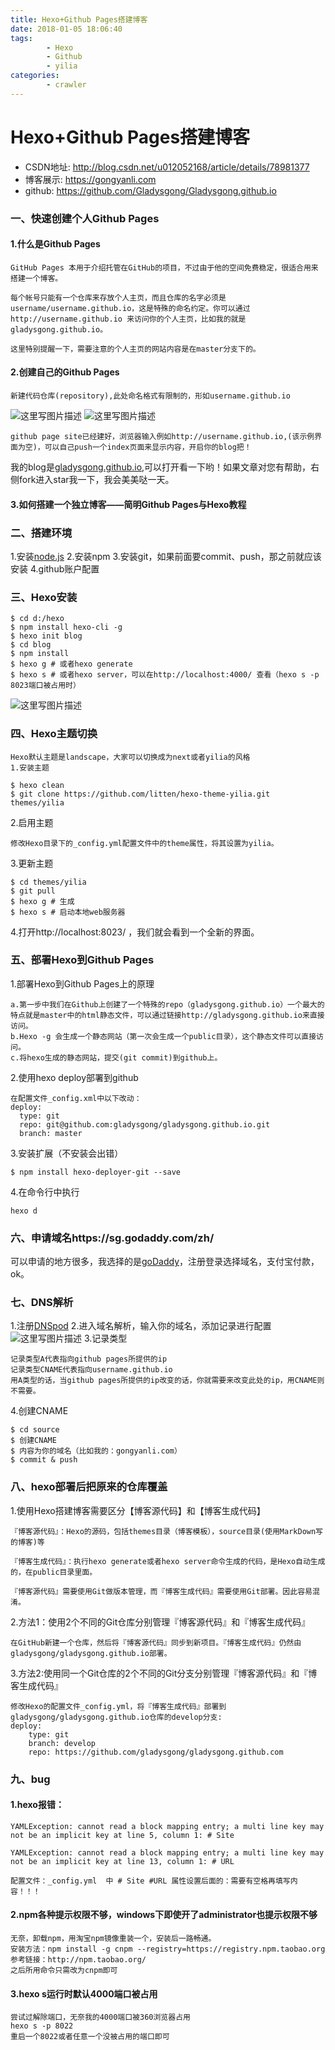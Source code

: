 ```yaml
---
title: Hexo+Github Pages搭建博客
date: 2018-01-05 18:06:40
tags:
        - Hexo
        - Github
        - yilia
categories:
        - crawler
---
```


# Hexo+Github Pages搭建博客
 

- CSDN地址: http://blog.csdn.net/u012052168/article/details/78981377
- 博客展示: https://gongyanli.com
- github: https://github.com/Gladysgong/Gladysgong.github.io
### 一、快速创建个人Github Pages
#### 1.什么是Github Pages

	GitHub Pages 本用于介绍托管在GitHub的项目，不过由于他的空间免费稳定，很适合用来搭建一个博客。

	每个帐号只能有一个仓库来存放个人主页，而且仓库的名字必须是username/username.github.io，这是特殊的命名约定。你可以通过http://username.github.io 来访问你的个人主页，比如我的就是gladysgong.github.io。

	这里特别提醒一下，需要注意的个人主页的网站内容是在master分支下的。
	
<!-- more-->

#### 2.创建自己的Github Pages
	新建代码仓库(repository),此处命名格式有限制的，形如username.github.io
![这里写图片描述](http://img.blog.csdn.net/20180105161022371?watermark/2/text/aHR0cDovL2Jsb2cuY3Nkbi5uZXQvdTAxMjA1MjE2OA==/font/5a6L5L2T/fontsize/400/fill/I0JBQkFCMA==/dissolve/70/gravity/SouthEast)
![这里写图片描述](http://img.blog.csdn.net/20180105161115747?watermark/2/text/aHR0cDovL2Jsb2cuY3Nkbi5uZXQvdTAxMjA1MjE2OA==/font/5a6L5L2T/fontsize/400/fill/I0JBQkFCMA==/dissolve/70/gravity/SouthEast)
		 
	github page site已经建好，浏览器输入例如http://username.github.io,(该示例界面为空)，可以自己push一个index页面来显示内容，开启你的blog把！
我的blog是[gladysgong.github.io](gladysgong.github.io),可以打开看一下哟！如果文章对您有帮助，右侧fork进入star我一下，我会美美哒一天。
	
#### 3.如何搭建一个独立博客——简明Github Pages与Hexo教程



### 二、搭建环境
1.安装[node.js](https://nodejs.org/en/)
2.安装npm
3.安装git，如果前面要commit、push，那之前就应该安装
4.github账户配置
### 三、Hexo安装
	$ cd d:/hexo
	$ npm install hexo-cli -g
	$ hexo init blog
	$ cd blog
	$ npm install
	$ hexo g # 或者hexo generate
	$ hexo s # 或者hexo server，可以在http://localhost:4000/ 查看（hexo s -p 8023端口被占用时）
![这里写图片描述](http://img.blog.csdn.net/20180105162744799?watermark/2/text/aHR0cDovL2Jsb2cuY3Nkbi5uZXQvdTAxMjA1MjE2OA==/font/5a6L5L2T/fontsize/400/fill/I0JBQkFCMA==/dissolve/70/gravity/SouthEast)
### 四、Hexo主题切换
	Hexo默认主题是landscape，大家可以切换成为next或者yilia的风格
	1.安装主题
	
	$ hexo clean
	$ git clone https://github.com/litten/hexo-theme-yilia.git themes/yilia

2.启用主题

	修改Hexo目录下的_config.yml配置文件中的theme属性，将其设置为yilia。
3.更新主题

	$ cd themes/yilia
	$ git pull
	$ hexo g # 生成
	$ hexo s # 启动本地web服务器
4.打开http://localhost:8023/ ，我们就会看到一个全新的界面。
### 五、部署Hexo到Github Pages
1.部署Hexo到Github Pages上的原理

    a.第一步中我们在Github上创建了一个特殊的repo（gladysgong.github.io）一个最大的特点就是master中的html静态文件，可以通过链接http://gladysgong.github.io来直接访问。
    b.Hexo -g 会生成一个静态网站（第一次会生成一个public目录），这个静态文件可以直接访问。
    c.将hexo生成的静态网站，提交(git commit)到github上。
2.使用hexo deploy部署到github

	在配置文件_config.xml中以下改动：
	deploy:
	  type: git
	  repo: git@github.com:gladysgong/gladysgong.github.io.git
	  branch: master
3.安装扩展（不安装会出错）
	
	$ npm install hexo-deployer-git --save
4.在命令行中执行
	
	hexo d
	
### 六、申请域名https://sg.godaddy.com/zh/ 
可以申请的地方很多，我选择的是[goDaddy](https://sg.godaddy.com/zh/)，注册登录选择域名，支付宝付款，ok。
### 七、DNS解析
1.注册[DNSpod](https://www.dnspod.cn/)
2.进入域名解析，输入你的域名，添加记录进行配置
![这里写图片描述](http://img.blog.csdn.net/20180105165317195?watermark/2/text/aHR0cDovL2Jsb2cuY3Nkbi5uZXQvdTAxMjA1MjE2OA==/font/5a6L5L2T/fontsize/400/fill/I0JBQkFCMA==/dissolve/70/gravity/SouthEast)
3.记录类型
		
	记录类型A代表指向github pages所提供的ip
	记录类型CNAME代表指向username.github.io
	用A类型的话，当github pages所提供的ip改变的话，你就需要来改变此处的ip，用CNAME则不需要。
4.创建CNAME
		
	$ cd source
	$ 创建CNAME
	$ 内容为你的域名（比如我的：gongyanli.com）
	$ commit & push
### 八、hexo部署后把原来的仓库覆盖
1.使用Hexo搭建博客需要区分【博客源代码】和【博客生成代码】
	

    『博客源代码』：Hexo的源码，包括themes目录（博客模板），source目录(使用MarkDown写的博客)等

    『博客生成代码』：执行hexo generate或者hexo server命令生成的代码，是Hexo自动生成的，在public目录里面。
	
	『博客源代码』需要使用Git做版本管理，而『博客生成代码』需要使用Git部署。因此容易混淆。
2.方法1：使用2个不同的Git仓库分别管理『博客源代码』和『博客生成代码』

	在GitHub新建一个仓库，然后将『博客源代码』同步到新项目。『博客生成代码』仍然由gladysgong/gladysgong.github.io部署。
3.方法2:使用同一个Git仓库的2个不同的Git分支分别管理『博客源代码』和『博客生成代码』

	修改Hexo的配置文件_config.yml，将『博客生成代码』部署到gladysgong/gladysgong.github.io仓库的develop分支:
	deploy:
		type: git
		branch: develop
		repo: https://github.com/gladysgong/gladysgong.github.com
	
### 九、bug
#### 1.hexo报错：

```
YAMLException: cannot read a block mapping entry; a multi line key may not be an implicit key at line 5, column 1: # Site

YAMLException: cannot read a block mapping entry; a multi line key may not be an implicit key at line 13, column 1: # URL
```
	配置文件：_config.yml  中 # Site #URL 属性设置后面的：需要有空格再填写内容！！！
#### 2.npm各种提示权限不够，windows下即使开了administrator也提示权限不够
	无奈，卸载npm，用淘宝npm镜像重装一个，安装后一路畅通。
	安装方法：npm install -g cnpm --registry=https://registry.npm.taobao.org
	参考链接：http://npm.taobao.org/
	之后所用命令只需改为cnpm即可
#### 3.hexo s运行时默认4000端口被占用
	尝试过解除端口，无奈我的4000端口被360浏览器占用
	hexo s -p 8022
	重启一个8022或者任意一个没被占用的端口即可


